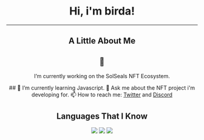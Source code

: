 <div align="center">

  
# Hi, i'm birda!

---
  
## A Little About Me  

## 🔭
<p>I’m currently working on the SolSeals NFT Ecosystem.</p>
## 🌱
I’m currently learning Javascript.
💬
Ask me about the NFT project i'm developing for.
📫
  How to reach me: <a href="https://twitter.com/birdaNFT">Twitter</a> and <a href="https://discord.gg/A5sqZSydJ3">Discord</a>

## Languages That I Know
  
  <img src="https://img.icons8.com/color/96/000000/html-5--v1.png"/>
  <img src="https://img.icons8.com/color/96/000000/css3.png"/>
  <img src="https://img.icons8.com/color/96/000000/javascript--v1.png"/>
</div>
